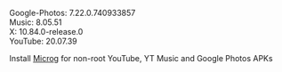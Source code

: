 Google-Photos: 7.22.0.740933857  
Music: 8.05.51  
X: 10.84.0-release.0  
YouTube: 20.07.39  

Install [Microg](https://github.com/ReVanced/GmsCore/releases) for non-root YouTube, YT Music and Google Photos APKs  
